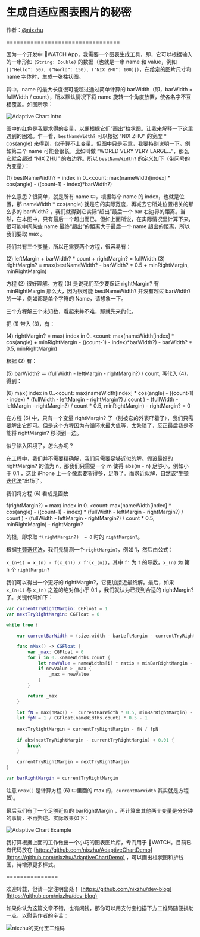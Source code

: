 # 生成自适应图表图片的秘密


作者：[@nixzhu](https://twitter.com/nixzhu)


=================================

因为一个开发中 WATCH App，我需要一个图表生成工具，即，它可以根据输入的一串形如 `(String: Double)` 的数据（也就是一串 name 和 value，例如 `[("Hello": 50), ("World": 150), ("NIX ZHU": 100)]`），在给定的图片尺寸和 name 字体时，生成一张柱状图。

其中，name 的最大长度很可能超过通过简单计算的 barWidth（即，barWidth = fullWidth / count），所以默认情况下将 name 旋转一个角度放置，使各名字不互相覆盖。如图所示：

![Adaptive Chart Intro](https://github.com/nixzhu/dev-blog/raw/master/images/adaptive_chart_intro.png)

图中的红色是我要求得的变量，以便根据它们“画出”柱状图。让我来解释一下这里遇到的困难。乍一看，`bestNameWidth?` 可以根据 “NIX ZHU” 的宽度 * cos(angle) 来得到，似乎算不上变量。但图中只是示意，我要特别说明一下。例如第二个 name 可能会很长，比如叫做 “WORLD VERY VERY LARGE...”，那么它就会超过 “NIX ZHU” 的右边界。所以 `bestNameWidth?` 的定义如下（带问号的为变量）：

 (1) bestNameWidth? = index in 0..<count: max(nameWidth[index] * cos(angle) - ((count-1) - index)*barWidth?)

什么意思？很简单，就是所有 name 中，根据每个 name 的 index，也就是位置，那 nameWidth * cos(angle) 就是它的实际宽度，再减去它所处位置相关的那么多的 barWidth? ，我们就得到它实际“超出”最后一个 bar 右边界的距离。当然，在本图中，只有最后一个超出而已。但如上面所说，在实际情况里计算下来，很可能中间某些 name 最终“超出”的距离大于最后一个 name 超出的距离，所以我们要取 max 。

我们共有三个变量，所以还需要两个方程，很容易有：

(2) leftMargin + barWidth? * count + rightMargin? = fullWidth
(3) rightMargin? = max(bestNameWidth? - barWidth? * 0.5 + minRightMargin, minRightMargin)

方程 (2) 很好理解。方程 (3) 是说我们至少要保证 rightMargin? 有 minRightMargin 那么大，因为很可能 bestNameWidth? 并没有超过 barWidth? 的一半，例如都是单个字符的 Name，请想象一下。

三个方程解三个未知数，看起来并不难，那就先来约化。

把 (1) 带入 (3)，有：

(4) rightMargin? = max(     index in 0..<count: max(nameWidth[index] * cos(angle) + minRightMargin - ((count-1) - index)*barWidth?)     - barWidth? * 0.5,     minRightMargin)

根据 (2) 有：

(5) barWidth? ＝ (fullWidth - leftMargin - rightMargin?) / count, 再代入 (4)，得到：

(6)  max(    index in 0..<count: max(nameWidth[index] * cos(angle) - ((count-1) - index)  *      (fullWidth - leftMargin - rightMargin?) / count       )     -      (fullWidth - leftMargin - rightMargin?) / count        * 0.5,     minRightMargin)    -    rightMargin?   = 0

在方程 (6) 中，只有一个变量 rightMargin? 了（别被它的外表吓着了），我们只需要解出它即可。但是这个方程因为有循环求最大值等，太繁琐了，反正最后我是不能将 rightMargin? 移项到一边。

似乎陷入困境了，怎么办呢？

在工程中，我们并不需要精确解，我们只需要足够近似的解。假设最好的 rightMargin? 的值为 n，那我们只需要一个 m 使得 abs(m - n) 足够小，例如小于 0.1 ，这比 iPhone 上一个像素要窄得多，足够了。而求近似解，自然该“[牛顿迭代法](http://zh.wikipedia.org/zh/%E7%89%9B%E9%A1%BF%E6%B3%95)”出场了。

我们将方程 (6) 看成是函数 

f(rightMargin?) = max(    index in 0..<count: max(nameWidth[index] * cos(angle) - ((count-1) - index)  *      (fullWidth - leftMargin - rightMargin?) / count       )     -      (fullWidth - leftMargin - rightMargin?) / count        * 0.5,     minRightMargin)    -    rightMargin?

的根，即求取 `f(rightMargin?)  = 0` 时的 `rightMargin?`。

根据[牛顿迭代法](http://zh.wikipedia.org/zh/%E7%89%9B%E9%A1%BF%E6%B3%95)，我们先猜测一个 `rightMargin?`，例如 1，然后由公式：

`x_(n+1) = x_(n) - f(x_(n)) / f'(x_(n))`，其中 `f'` 为 `f` 的导数，`x_(n)` 为 第 n 个 `rightMargin?`

我们可以得出一个更好的 rightMargin?，它更加接近最终解。最后，如果 `x_(n+1)` 与 `x_(n)` 之差的绝对值小于 0.1 ，我们就认为已找到合适的 rightMargin? 了。关键代码如下：

```Swift
var currentTryRightMargin: CGFloat = 1
var nextTryRightMargin: CGFloat = 0

while true {

    var currentBarWidth = (size.width - barLeftMargin - currentTryRightMargin) / CGFloat(nameWidths.count)

    func nMax() -> CGFloat {
        var _max: CGFloat = 0
        for i in 0..<nameWidths.count {
            let newValue = nameWidths[i] * ratio + minBarRightMargin - CGFloat((nameWidths.count - 1) - i) * currentBarWidth
            if newValue > _max {
                _max = newValue
            }
        }

        return _max
    }

    let fN = max(nMax() -  currentBarWidth * 0.5, minBarRightMargin) - currentTryRightMargin
    let fpN = 1 / CGFloat(nameWidths.count) * 0.5 - 1
    
    nextTryRightMargin = currentTryRightMargin - fN / fpN

    if abs(nextTryRightMargin - currentTryRightMargin) < 0.01 {
        break
    }

    currentTryRightMargin = nextTryRightMargin
}

var barRightMargin = currentTryRightMargin
```

注意 `nMax()` 是计算方程 (6) 中里面的 max 的，`currentBarWidth` 其实就是方程 (5)。

最后我们有了一个足够近似的 barRightMargin ，再计算出其他两个变量是分分钟的事情，不再赘述。实际效果如下：

![Adaptive Chart Example](https://github.com/nixzhu/dev-blog/raw/master/images/adaptive_chart_example.png)


我打算根据上面的工作做出一个小巧的图表图片库，专门用于 WATCH。目前已有代码放在 [https://github.com/nixzhu/AdaptiveChartDemo](https://github.com/nixzhu/AdaptiveChartDemo) ，可以画出柱状图和折线图，待增添更多样式。


===============

欢迎转载，但请一定注明出处！ [https://github.com/nixzhu/dev-blog](https://github.com/nixzhu/dev-blog)

如果你认为这篇文章不错，也有闲钱，那你可以用支付宝扫描下方二维码随便捐助一点，以慰劳作者的辛苦：

![nixzhu的支付宝二维码](https://github.com/nixzhu/dev-blog/raw/master/images/nixzhu_alipay.png)